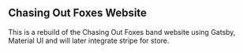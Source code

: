 ## Chasing Out Foxes Website

This is a rebuild of the Chasing Out Foxes band website using Gatsby, Material UI and will later integrate stripe for store.
